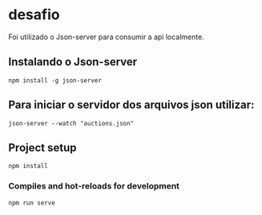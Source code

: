 # desafio

Foi utilizado o Json-server para consumir a api localmente.

## Instalando o Json-server
```
npm install -g json-server
```

## Para iniciar o servidor dos arquivos json utilizar:
```
json-server --watch "auctions.json"
```

## Project setup
```
npm install
```

### Compiles and hot-reloads for development
```
npm run serve
```


